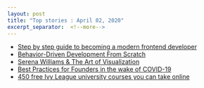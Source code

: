```yaml
---
layout: post
title: "Top stories : April 02, 2020" 
excerpt_separator:  <!--more-->
---
```

<ul>
<li><a href="https://roadmap.sh/frontend">Step by step guide to becoming a modern frontend developer</a></li>
  <li><a href="https://hackernoon.com/behavior-driven-development-from-scratch-99r32fj?utm_source=Hacker+Noon+Readers&utm_campaign=76970f792c-Internet+of+wins_COPY_01&utm_medium=email&utm_term=0_fa796741e6-76970f792c-187603045">Behavior-Driven Development From Scratch</a></li>
  <li><a href="https://thedailycoach.substack.com/p/serena-williams-and-the-art-of-visualization?token=eyJ1c2VyX2lkIjozMjcyMjM2LCJwb3N0X2lkIjoyMjUwNDcsIl8iOiJ5aFgxNyIsImlhdCI6MTU4NTc4OTk0NiwiZXhwIjoxNTg1NzkzNTQ2LCJpc3MiOiJwdWItMTI3NjIiLCJzdWIiOiJwb3N0LXJlYWN0aW9uIn0.3SrHgzmWnsioQYds5qP0-daEKH8nMUTlaHlZ6MHZ1B0">Serena Williams & The Art of Visualization</a></li>
  <li><a href="https://www.notion.so/Best-Practices-for-Founders-in-the-wake-of-COVID-19-54f0c0db17064e6f9e5dd456d9cb26de">Best Practices for Founders in the wake of COVID-19
</a></li>
<li><a href="https://qz.com/1821327/450-free-ivy-league-university-courses-you-can-take-online/">450 free Ivy League university courses you can take online
</a></li>
</ul>